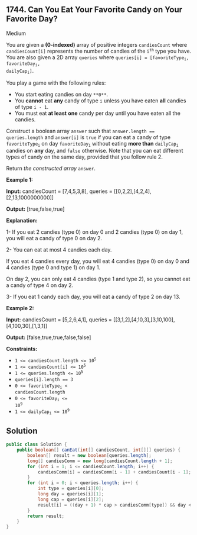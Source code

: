 ## 1744\. Can You Eat Your Favorite Candy on Your Favorite Day?

Medium

You are given a **(0-indexed)** array of positive integers `candiesCount` where `candiesCount[i]` represents the number of candies of the <code>i<sup>th</sup></code> type you have. You are also given a 2D array `queries` where <code>queries[i] = [favoriteType<sub>i</sub>, favoriteDay<sub>i</sub>, dailyCap<sub>i</sub>]</code>.

You play a game with the following rules:

*   You start eating candies on day `**0**`.
*   You **cannot** eat **any** candy of type `i` unless you have eaten **all** candies of type `i - 1`.
*   You must eat **at least** **one** candy per day until you have eaten all the candies.

Construct a boolean array `answer` such that `answer.length == queries.length` and `answer[i]` is `true` if you can eat a candy of type <code>favoriteType<sub>i</sub></code> on day <code>favoriteDay<sub>i</sub></code> without eating **more than** <code>dailyCap<sub>i</sub></code> candies on **any** day, and `false` otherwise. Note that you can eat different types of candy on the same day, provided that you follow rule 2.

Return _the constructed array_ `answer`.

**Example 1:**

**Input:** candiesCount = [7,4,5,3,8], queries = [[0,2,2],[4,2,4],[2,13,1000000000]]

**Output:** [true,false,true]

**Explanation:** 

1- If you eat 2 candies (type 0) on day 0 and 2 candies (type 0) on day 1, you will eat a candy of type 0 on day 2. 

2- You can eat at most 4 candies each day. 

If you eat 4 candies every day, you will eat 4 candies (type 0) on day 0 and 4 candies (type 0 and type 1) on day 1. 

On day 2, you can only eat 4 candies (type 1 and type 2), so you cannot eat a candy of type 4 on day 2. 

3- If you eat 1 candy each day, you will eat a candy of type 2 on day 13.

**Example 2:**

**Input:** candiesCount = [5,2,6,4,1], queries = [[3,1,2],[4,10,3],[3,10,100],[4,100,30],[1,3,1]]

**Output:** [false,true,true,false,false]

**Constraints:**

*   <code>1 <= candiesCount.length <= 10<sup>5</sup></code>
*   <code>1 <= candiesCount[i] <= 10<sup>5</sup></code>
*   <code>1 <= queries.length <= 10<sup>5</sup></code>
*   `queries[i].length == 3`
*   <code>0 <= favoriteType<sub>i</sub> < candiesCount.length</code>
*   <code>0 <= favoriteDay<sub>i</sub> <= 10<sup>9</sup></code>
*   <code>1 <= dailyCap<sub>i</sub> <= 10<sup>9</sup></code>

## Solution

```java
public class Solution {
    public boolean[] canEat(int[] candiesCount, int[][] queries) {
        boolean[] result = new boolean[queries.length];
        long[] candiesComm = new long[candiesCount.length + 1];
        for (int i = 1; i <= candiesCount.length; i++) {
            candiesComm[i] = candiesComm[i - 1] + candiesCount[i - 1];
        }
        for (int i = 0; i < queries.length; i++) {
            int type = queries[i][0];
            long day = queries[i][1];
            long cap = queries[i][2];
            result[i] = ((day + 1) * cap > candiesComm[type]) && day < candiesComm[type + 1];
        }
        return result;
    }
}
```